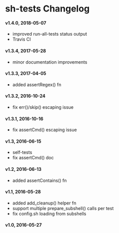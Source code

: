 # sh-tests Changelog


#### v1.4.0, 2018-05-07

- improved run-all-tests status output
- Travis CI

#### v1.3.4, 2017-05-28

- minor documentation improvements

#### v1.3.3, 2017-04-05

- added assertRegex() fn

#### v1.3.2, 2016-10-24

- fix err()/skip() escaping issue

#### v1.3.1, 2016-10-16

- fix assertCmd() escaping issue

#### v1.3, 2016-06-15

- self-tests
- fix assertCmd() doc

#### v1.2, 2016-06-13

- added assertContains() fn

#### v1.1, 2016-05-28

- added add\_cleanup() helper fn
- support multiple prepare\_subshell() calls per test
- fix config.sh loading from subshells

#### v1.0, 2016-05-27

